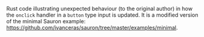 Rust code illustrating unexpected behaviour (to the original author) in how the `onclick` handler in a `button` type input is updated. It is a modified version of the minimal Sauron example: https://github.com/ivanceras/sauron/tree/master/examples/minimal.
